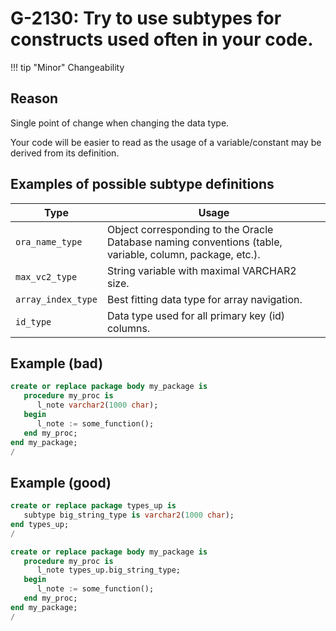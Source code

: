 # G-2130: Try to use subtypes for constructs used often in your code. 

!!! tip "Minor"
    Changeability

## Reason

Single point of change when changing the data type.

Your code will be easier to read as the usage of a variable/constant may be derived from its definition.

## Examples of possible subtype definitions

Type               | Usage
------------------ | -----
`ora_name_type`    | Object corresponding to the Oracle Database naming conventions (table, variable, column, package, etc.).
`max_vc2_type`     | String variable with maximal VARCHAR2 size.
`array_index_type` | Best fitting data type for array navigation.
`id_type`          | Data type used for all primary key (id) columns.

## Example (bad)

``` sql
create or replace package body my_package is
   procedure my_proc is
      l_note varchar2(1000 char);
   begin
      l_note := some_function();
   end my_proc;
end my_package;
/
```

## Example (good)

``` sql
create or replace package types_up is
   subtype big_string_type is varchar2(1000 char);
end types_up;
/

create or replace package body my_package is
   procedure my_proc is
      l_note types_up.big_string_type;
   begin
      l_note := some_function();
   end my_proc;
end my_package;
/
```